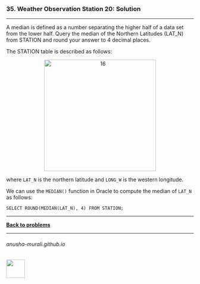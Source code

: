 ### 35. Weather Observation Station 20: Solution

---
 A median is defined as a number separating the higher half of a data set from the lower half. 
 Query the median of the Northern Latitudes (LAT_N) from STATION and round your answer to 4 decimal places.

The STATION table is described as follows:

<p align="center">
<img width="300" alt="16" src="https://github.com/user-attachments/assets/32081b67-bab3-4d54-9780-cbf8cc7abee7" />
</p>

where `LAT_N` is the northern latitude and `LONG_W` is the western longitude.


We can use the `MEDIAN()` function in Oracle to compute the median of `LAT_N` as follows:

```
SELECT ROUND(MEDIAN(LAT_N), 4) FROM STATION;
```

---

**[Back to problems](./problems.md)**

* * *
###### anusha-murali.github.io

<img src="https://github.com/anusha-murali/anusha-murali.github.io/assets/111596338/639243aa-2857-4595-a65a-7852762bb002" width="50" height="50"/>
